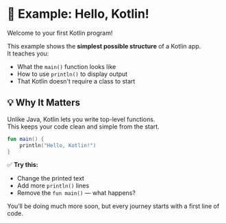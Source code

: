# 👋 Example: Hello, Kotlin!

Welcome to your first Kotlin program!

This example shows the **simplest possible structure** of a Kotlin app.  
It teaches you:

- What the `main()` function looks like
- How to use `println()` to display output
- That Kotlin doesn't require a class to start

## 💡 Why It Matters

Unlike Java, Kotlin lets you write top-level functions.  
This keeps your code clean and simple from the start.

```kotlin
fun main() {
    println("Hello, Kotlin!")
}
```

✅ **Try this:**
- Change the printed text
- Add more `println()` lines
- Remove the `fun main()` — what happens?

You’ll be doing much more soon, but every journey starts with a first line of code.

